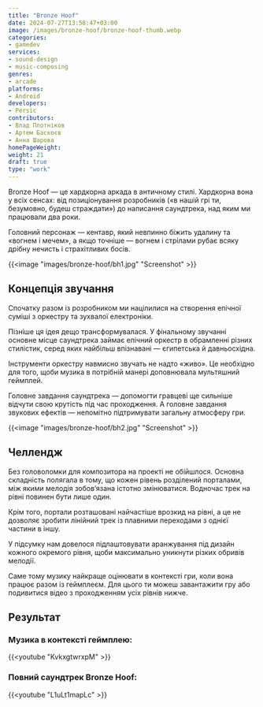 ```yaml
---
title: "Bronze Hoof"
date: 2024-07-27T13:58:47+03:00
image: /images/bronze-hoof/bronze-hoof-thumb.webp
categories:
- gamedev
services:
- sound-design
- music-composing
genres:
- arcade
platforms:
- Android
developers: 
- Persic
contributors:
- Влад Плотніков
- Артем Баскоєв
- Анна Шарова
homePageWeight:
weight: 21
draft: true
type: "work"
---
```


Bronze Hoof — це хардкорна аркада в античному стилі. Хардкорна вона у всіх сенсах: від позиціонування розробників («в нашій грі ти, безумовно, будеш страждати») до написання саундтрека, над яким ми працювали два роки.

Головний персонаж — кентавр, який невпинно біжить удалину та «вогнем і мечем», а якщо точніше — вогнем і стрілами рубає всяку дрібну нечисть і страхітливих босів.

{{<image "images/bronze-hoof/bh1.jpg" "Screenshot"  >}}

## Концепція звучання

Спочатку разом із розробником ми націлилися на створення епічної суміші з оркестру та зухвалої електроніки.

Пізніше ця ідея дещо трансформувалася. У фінальному звучанні основне місце саундтрека займає епічний оркестр в обрамленні різних стилістик, серед яких найбільш впізнавані — єгипетська й давньосхідна.

Інструменти оркестру навмисно звучать не надто «живо». Це необхідно для того, щоби музика в потрібній манері доповнювала мультяшний геймплей.

Головне завдання саундтрека — допомогти гравцеві ще сильніше відчути свою крутість під час проходження. А головне завдання звукових ефектів — непомітно підтримувати загальну атмосферу гри.

{{<image "images/bronze-hoof/bh2.jpg" "Screenshot"  >}}

## Челлендж

Без головоломки для композитора на проекті не обійшлося. Основна складність полягала в тому, що кожен рівень розділений порталами, між якими мелодія зобов’язана істотно змінюватися. Водночас трек на рівні повинен бути лише один.

Крім того, портали розташовані найчастіше врозкид на рівні, а це не дозволяє зробити лінійний трек із плавними переходами з однієї частини в іншу.

У підсумку нам довелося підлаштовувати аранжування під дизайн кожного окремого рівня, щоби максимально уникнути різких обривів мелодії.

Саме тому музику найкраще оцінювати в контексті гри, коли вона працює разом із геймплеєм. Для цього ти можеш завантажити гру або подивитися відео з проходженням усіх рівнів нижче.

## Результат

### Музика в контексті геймплею:

{{<youtube "KvkxgtwrxpM" >}}

### Повний саундтрек Bronze Hoof:

{{<youtube "L1uLt1mapLc" >}}